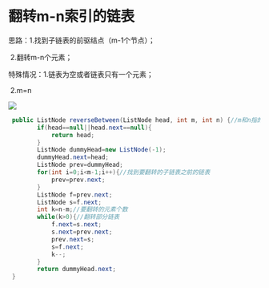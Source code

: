 # 翻转m-n索引的链表

思路：1.找到子链表的前驱结点（m-1个节点）；

​	    2.翻转m-n个元素；

特殊情况：1.链表为空或者链表只有一个元素；

​		    2.m=n



![](E:\javaSE_knowledgepoint\翻转链表的m-n.png)

```java
 public ListNode reverseBetween(ListNode head, int m, int n) {//m和n指的是链表第m—n的元素
        if(head==null||head.next==null){
            return head;
        }
        ListNode dummyHead=new ListNode(-1);
        dummyHead.next=head;
        ListNode prev=dummyHead;
        for(int i=0;i<m-1;i++){//找到要翻转的子链表之前的链表
            prev=prev.next; 
        }
        ListNode f=prev.next;
        ListNode s=f.next;
        int k=n-m;//要翻转的元素个数
        while(k>0){//翻转部分链表
            f.next=s.next;
            s.next=prev.next;
            prev.next=s;
            s=f.next;
            k--;
        }
        return dummyHead.next;
 }
```

